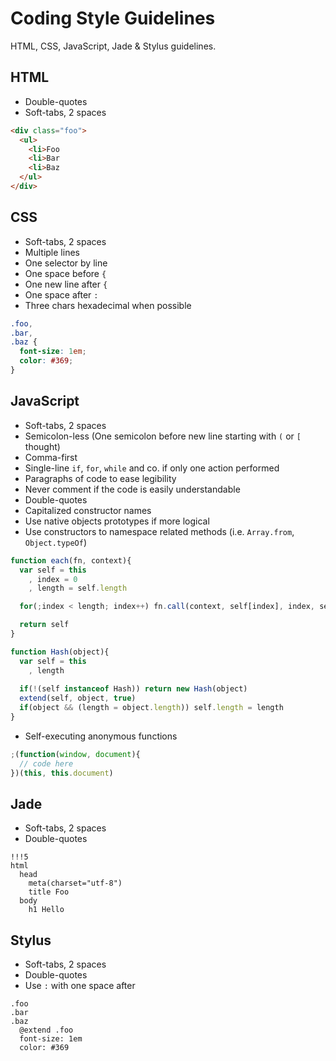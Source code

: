 # Coding Style Guidelines

HTML, CSS, JavaScript, Jade & Stylus guidelines. 

## HTML

* Double-quotes
* Soft-tabs, 2 spaces

```html
<div class="foo">
  <ul>
    <li>Foo
    <li>Bar
    <li>Baz
  </ul>
</div>
```

## CSS

* Soft-tabs, 2 spaces
* Multiple lines
* One selector by line
* One space before `{`
* One new line after `{`
* One space after `:`
* Three chars hexadecimal when possible

```css
.foo,
.bar,
.baz {
  font-size: 1em;
  color: #369;
}
```

## JavaScript

* Soft-tabs, 2 spaces
* Semicolon-less (One semicolon before new line starting with `(` or `[` thought)
* Comma-first
* Single-line `if`, `for`, `while` and co. if only one action performed
* Paragraphs of code to ease legibility
* Never comment if the code is easily understandable
* Double-quotes
* Capitalized constructor names
* Use native objects prototypes if more logical
* Use constructors to namespace related methods (i.e. `Array.from`, `Object.typeOf`) 

```javascript
function each(fn, context){
  var self = this
    , index = 0
    , length = self.length

  for(;index < length; index++) fn.call(context, self[index], index, self)

  return self
}
```

```javascript
function Hash(object){
  var self = this
    , length
 
  if(!(self instanceof Hash)) return new Hash(object)
  extend(self, object, true)
  if(object && (length = object.length)) self.length = length
}
```

* Self-executing anonymous functions 

```javascript
;(function(window, document){
  // code here
})(this, this.document)
```

## Jade

* Soft-tabs, 2 spaces
* Double-quotes

```
!!!5
html
  head
    meta(charset="utf-8")
    title Foo
  body
    h1 Hello
```

## Stylus

* Soft-tabs, 2 spaces
* Double-quotes
* Use `:` with one space after

```
.foo
.bar
.baz 
  @extend .foo
  font-size: 1em
  color: #369
```